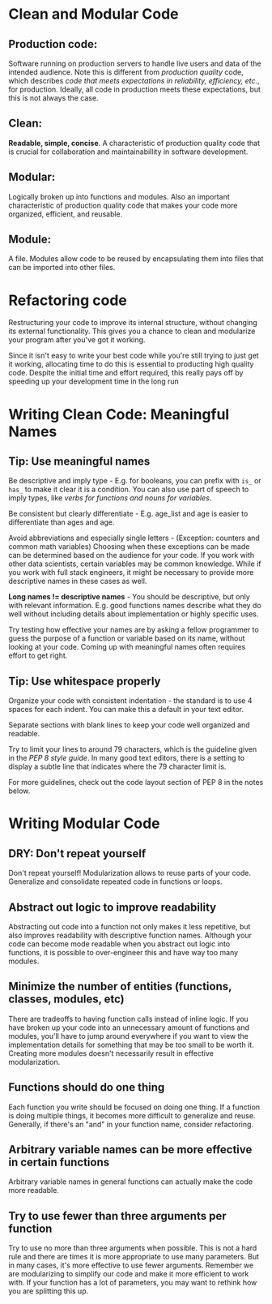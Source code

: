 # Clean and Modular Code

## Production code:
Software running on production servers to handle live users and data of the intended audience. Note this is different from *production quality* code, which describes *code that meets expectations in reliability, efficiency, etc.*, for production. Ideally, all code in production meets these expectations, but this is not always the case.

## Clean:
**Readable, simple, concise**. A characteristic of production quality code that is crucial for collaboration and maintainabillity in software development.

## Modular:
Logically broken up into functions and modules. Also an important characteristic of production quality code that makes your code more organized, efficient, and reusable.

## Module:
A file. Modules allow code to be reused by encapsulating them into files that can be imported into other files.


# Refactoring code
Restructuring your code to improve its internal structure, without changing its external functionality. This gives you a chance to clean and modularize your program after you've got it working.

Since it isn't easy to write your best code while you're still trying to just get it working, allocating time to do this is essential to producting high quality code. Despite the initial time and effort required, this really pays off by speeding up your development time in the long run

# Writing Clean Code: Meaningful Names

## Tip: Use meaningful names

Be descriptive and imply type - E.g. for booleans, you can prefix with `is_` or `has_` to make it clear it is a condition. You can also use part of speech to imply types, like *verbs for functions and nouns for variables*.

Be consistent but clearly differentiate - E.g. age_list and age is easier to differentiate than ages and age.

Avoid abbreviations and especially single letters - (Exception: counters and common math variables) Choosing when these exceptions can be made can be determined based on the audience for your code. If you work with other data scientists, certain variables may be common knowledge. While if you work with full stack engineers, it might be necessary to provide more descriptive names in these cases as well.

**Long names != descriptive names** - You should be descriptive, but only with relevant information. E.g. good functions names describe what they do well without including details about implementation or highly specific uses.

Try testing how effective your names are by asking a fellow programmer to guess the purpose of a function or variable based on its name, without looking at your code. Coming up with meaningful names often requires effort to get right.

## Tip: Use whitespace properly

Organize your code with consistent indentation - the standard is to use 4 spaces for each indent. You can make this a default in your text editor.

Separate sections with blank lines to keep your code well organized and readable.

Try to limit your lines to around 79 characters, which is the guideline given in the *PEP 8 style guide*. In many good text editors, there is a setting to display a subtle line that indicates where the 79 character limit is.

For more guidelines, check out the code layout section of PEP 8 in the notes below.

# Writing Modular Code

## DRY: Don't repeat yourself

Don't repeat yourself! Modularization allows to reuse parts of your code. Generalize and consolidate repeated code in functions or loops.

## Abstract out logic to improve readability

Abstracting out code into a function not only makes it less repetitive, but also improves readability with descriptive function names. Although your code can become mode readable when you abstract out logic into functions, it is possible to over-engineer this and have way too many modules.

## Minimize the number of entities (functions, classes, modules, etc)

There are tradeoffs to having function calls instead of inline logic. If you have broken up your code into an unnecessary amount of functions and modules, you'll have to jump around everywhere if you want to view the implementation details for something that may be too small to be worth it. Creating more modules doesn't necessarily result in effective modularization.

## Functions should do one thing

Each function you write should be focused on doing one thing. If a function is doing multiple things, it becomes more difficult to generalize and reuse. Generally, if there's an "and" in your function name, consider refactoring.

## Arbitrary variable names can be more effective in certain functions

Arbitrary variable names in general functions can actually make the code more readable.

## Try to use fewer than three arguments per function

Try to use no more than three arguments when possible. This is not a hard rule and there are times it is more appropriate to use many parameters. But in many cases, it's more effective to use fewer arguments. Remember we are modularizing to simplify our code and make it more efficient to work with. If your function has a lot of parameters, you may want to rethink how you are splitting this up.